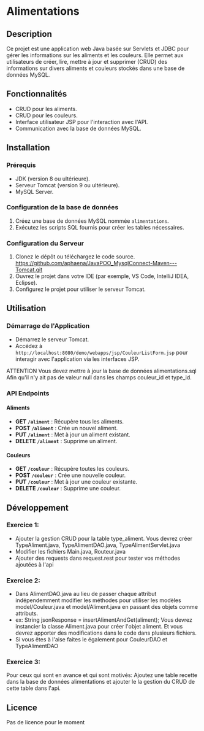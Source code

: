 # Alimentations

## Description
Ce projet est une application web Java basée sur Servlets et JDBC pour gérer les informations sur les aliments et les couleurs. Elle permet aux utilisateurs de créer, lire, mettre à jour et supprimer (CRUD) des informations sur divers aliments et couleurs stockés dans une base de données MySQL.

## Fonctionnalités
- CRUD pour les aliments.
- CRUD pour les couleurs.
- Interface utilisateur JSP pour l'interaction avec l'API.
- Communication avec la base de données MySQL.

## Installation

### Prérequis
- JDK (version 8 ou ultérieure).
- Serveur Tomcat (version 9 ou ultérieure).
- MySQL Server.

### Configuration de la base de données
1. Créez une base de données MySQL nommée `alimentations`.
2. Exécutez les scripts SQL fournis pour créer les tables nécessaires.

### Configuration du Serveur
1. Clonez le dépôt ou téléchargez le code source.
    https://github.com/aphaena/JavaPOO_MysqlConnect-Maven---Tomcat.git
2. Ouvrez le projet dans votre IDE (par exemple, VS Code, IntelliJ IDEA, Eclipse).
3. Configurez le projet pour utiliser le serveur Tomcat.

## Utilisation

### Démarrage de l'Application
- Démarrez le serveur Tomcat.
- Accédez à `http://localhost:8080/demo/webapps/jsp/CouleurListForm.jsp` pour interagir avec l'application via les interfaces JSP.

ATTENTION
Vous devez mettre à jour la base de données alimentations.sql
Afin qu'il n'y ait pas de valeur null dans les champs couleur_id et type_id.

### API Endpoints

#### Aliments
- **GET `/aliment`** : Récupère tous les aliments.
- **POST `/aliment`** : Crée un nouvel aliment.
- **PUT `/aliment`** : Met à jour un aliment existant.
- **DELETE `/aliment`** : Supprime un aliment.

#### Couleurs
- **GET `/couleur`** : Récupère toutes les couleurs.
- **POST `/couleur`** : Crée une nouvelle couleur.
- **PUT `/couleur`** : Met à jour une couleur existante.
- **DELETE `/couleur`** : Supprime une couleur.

## Développement
### Exercice 1:
- Ajouter la gestion CRUD pour la table type_aliment. Vous devrez créer TypeAliment.java, TypeAlimentDAO.java, TypeAlimentServlet.java
- Modifier les fichiers Main.java, Routeur.java
- Ajouter des requests dans request.rest pour tester vos méthodes ajoutées à l'api
### Exercice 2:
- Dans AlimentDAO.java au lieu de passer chaque attribut indépendemment modifier les méthodes pour utiliser les modèles model/Couleur.java et model/Aliment.java  en passant des objets comme attributs.
- ex:  String jsonResponse = insertAlimentAndGet(aliment);  Vous devrez instancier la classe Aliment.java pour créer l'objet aliment. Et vous devrez apporter des modifications dans le code dans plusieurs fichiers.
- Si vous êtes à l'aise faites le également pour CouleurDAO et TypeAlimentDAO

### Exercice 3:
Pour ceux qui sont en avance et qui sont motivés: Ajoutez une table recette dans la base de données alimentations et ajouter le la gestion du CRUD de cette table dans l'api.

## Licence
Pas de licence pour le moment
